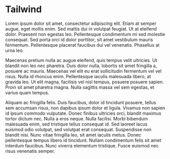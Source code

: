# Tailwind

Lorem ipsum dolor sit amet, consectetur adipiscing elit. Etiam at semper augue, eget mollis enim. Sed mattis dui in volutpat feugiat. Ut at eleifend dolor. Praesent non egestas leo. Pellentesque condimentum mi sed molestie consequat. Sed porta orci id dolor porttitor, sit amet vestibulum mauris fermentum. Pellentesque placerat faucibus dui vel venenatis. Phasellus at urna leo.

Maecenas pretium nulla ac augue eleifend, quis tempus velit ultricies. Ut blandit non leo nec pharetra. Duis dolor nulla, lobortis sit amet fringilla a, posuere ac mauris. Maecenas vel elit eu erat sollicitudin fermentum vel vel risus. Nulla id rhoncus enim. Pellentesque iaculis malesuada libero, at gravida leo. Ut elit magna, facilisis vel nisl tempus, posuere posuere sapien. Proin sit amet pharetra magna. Nulla sagittis massa vel sem egestas, et varius quam tempus.

Aliquam ac fringilla felis. Duis faucibus, dolor id tincidunt posuere, tellus sem accumsan risus, non dapibus ipsum dolor et ligula. Vivamus non sapien id ipsum commodo vulputate. Donec finibus ultricies orci, blandit maximus tortor dictum nec. Nulla a eros neque. Nulla facilisi. Morbi bibendum malesuada enim, sed tristique tellus consequat id. Sed laoreet lacus euismod odio volutpat, sed volutpat erat consequat. Suspendisse non blandit nisi. Nunc vitae fringilla leo, sit amet iaculis metus. Donec pellentesque tempus libero id tincidunt. Nullam condimentum felis sit amet interdum faucibus. Nunc viverra elementum tristique. Fusce euismod nec risus venenatis semper.

